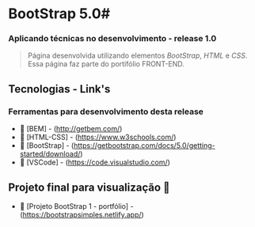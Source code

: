 # BootStrap 5.0#

### Aplicando técnicas no desenvolvimento - release 1.0


>Página desenvolvida utilizando elementos *BootStrap*, *HTML* e *CSS*. Essa página faz parte do portifólio FRONT-END.

## Tecnologias - Link's ##

### Ferramentas para desenvolvimento desta release ###

- :link: [BEM] - (http://getbem.com/)
- :link: [HTML-CSS] - (https://www.w3schools.com/)
- :link: [BootStrap] - (https://getbootstrap.com/docs/5.0/getting-started/download/)
- :link: [VSCode] - (https://code.visualstudio.com/)


## Projeto final para visualização :link:

- :link: [Projeto BootStrap 1 - portfólio] - (https://bootstrapsimples.netlify.app/)
